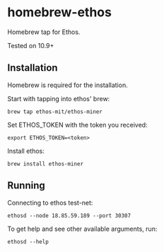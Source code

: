 homebrew-ethos
==============

Homebrew tap for Ethos.

Tested on 10.9+


## Installation

Homebrew is required for the installation.

Start with tapping into ethos' brew:

```
brew tap ethos-mit/ethos-miner
```

Set ETHOS_TOKEN with the token you received:

```
export ETHOS_TOKEN=<token>
```

Install ethos:
```
brew install ethos-miner
```


## Running

Connecting to ethos test-net:

```
ethosd --node 18.85.59.189 --port 30307
```

To get help and see other available arguments, run:

```
ethosd --help
```
